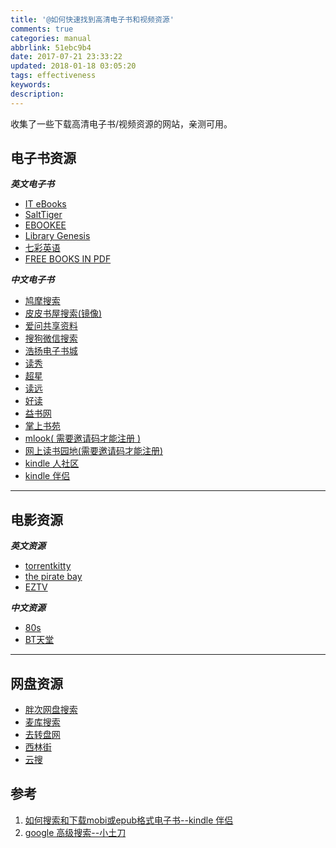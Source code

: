 ```yaml
---
title: '@如何快速找到高清电子书和视频资源'
comments: true
categories: manual
abbrlink: 51ebc9b4
date: 2017-07-21 23:33:22
updated: 2018-01-18 03:05:20
tags: effectiveness
keywords:
description:
---
```


收集了一些下载高清电子书/视频资源的网站，亲测可用。


## 电子书资源

___英文电子书___ 

- [IT eBooks](http://it-ebooks.info/)
- [SaltTiger](https://salttiger.com/)
- [EBOOKEE](https://ebookee.org/)
- [Library Genesis](http://gen.lib.rus.ec/search.php)
- [七彩英语](http://www.qcenglish.com/)
- [FREE BOOKS IN PDF](http://pdfsb.net/)

___中文电子书___ 

- [鸠摩搜索](https://www.jiumodiary.com/)
- [皮皮书屋搜索(镜像)](https://3cvpkfx4gdnkcduj.onion.cab/search.php)
- [爱问共享资料](http://ishare.iask.sina.com.cn/)
- [搜狗微信搜索](http://weixin.sogou.com/)
- [浩扬电子书城](http://www.loudounfca.com/)
- [读秀](http://www.duxiu.com/)
- [超星](http://www.chaoxing.com)
- [读远](http://readfar.com/)
- [好读](http://www.haodoo.net/?M=Share&P=0604)
- [益书网](https://kindbook.cn/forum.php)
- [掌上书苑](https://www.cnepub.com/index)
- [mlook( 需要邀请码才能注册 )](https://www.mlook.mobi/member/login)
- [网上读书园地(需要邀请码才能注册)](http://www.readfree.net/bbs/forum.php)
- [kindle 人社区](https://kindleren.com/forum.php)
- [kindle 伴侣](https://kindlefere.com/)

---

## 电影资源

___英文资源___ 

- [torrentkitty](https://www.torrentkitty.tv/)
- [the pirate bay](https://thepiratebay.org/)
- [EZTV](https://eztv.ag/)

___中文资源___ 

- [80s](http://www.80s.tw/)
- [BT天堂](http://www.bttt99.com/)

---

## 网盘资源

- [胖次网盘搜索](https://www.panc.cc/)
- [麦库搜索](http://www.huisou.me/)
- [去转盘网](http://www.quzhuanpan.com/)
- [西林街](http://www.xilinjie.com/)
- [云搜](http://www.daysou.com/)


## 参考
1. [如何搜索和下载mobi或epub格式电子书--kindle 伴侣](https://kindlefere.com/post/13.html)
2. [google 高级搜索--小土刀](http://wdxtub.com/2016/03/26/google-tip/)

